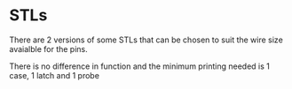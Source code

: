 # STLs

There are 2 versions of some STLs that can be chosen to suit the wire size avaialble for the pins. 

There is no difference in function and the minimum printing needed is 1 case, 1 latch and 1 probe
